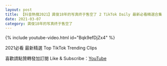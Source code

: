```yaml
---
layout: post
title: 【抖音熱搜2021】龚俊18年的写真终于售空了 2 TikTok Daily 最新必看精選合集2021 03 07
date: 2021-03-07
category: 龚俊18年的写真终于售空了
---
```


{% include youtube-video.html id="Bqk9efDjZx4" %}

2021必看 最新精選 Top TikTok Trending Clips

喜歡請點贊轉發加訂閱 Like & Subscribe：[YouTube](https://www.youtube.com/channel/UCAoR7VcanIPd04uEq_GIylA/videos)


